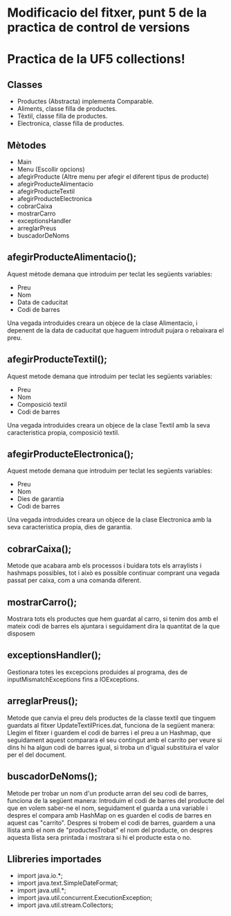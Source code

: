 # Modificacio del fitxer, punt 5 de la practica de control de versions
# Practica de la UF5 collections!
## Classes 
- Productes (Abstracta) implementa Comparable.
- Aliments, classe filla de productes.
- Tèxtil, classe filla de productes.
- Electronica, classe filla de productes.
## Mètodes
- Main
- Menu (Escollir opcions)
- afegirProducte (Altre menu per afegir el diferent tipus de producte)
- afegirProducteAlimentacio 
- afegirProducteTextil
- afegirProducteElectronica
- cobrarCaixa 
- mostrarCarro
- exceptionsHandler
- arreglarPreus
- buscadorDeNoms
  
## afegirProducteAlimentacio();
Aquest mètode demana que introduim per teclat les següents variables:
- Preu
- Nom
- Data de caducitat
- Codi de barres

Una vegada introduides creara un objece de la clase Alimentacio, i depenent de la data de caducitat que haguem introduit pujara o rebaixara el preu.

## afegirProducteTextil();
Aquest metode demana que introduim per teclat les següents variables:
- Preu
- Nom
- Composició textil
- Codi de barres

Una vegada introduides creara un objece de la clase Textil amb la seva caracteristica propia, composició textil.

## afegirProducteElectronica();
Aquest metode demana que introduim per teclat les següents variables:
- Preu
- Nom
- Dies de garantia
- Codi de barres

Una vegada introduides creara un objece de la clase Electronica amb la seva caracteristica propia, dies de garantia.

## cobrarCaixa();
Metode que acabara amb els processos i buidara tots els arraylists i hashmaps possibles, tot i això es possible continuar comprant una vegada passat per caixa, com a una comanda diferent.

## mostrarCarro();
Mostrara tots els productes que hem guardat al carro, si tenim dos amb el mateix codi de barres els ajuntara i seguidament dira la quantitat de la que disposem

## exceptionsHandler();
Gestionara totes les excepcions produides al programa, des de inputMismatchExceptions fins a IOExceptions.

## arreglarPreus();
Metode que canvia el preu dels productes de la classe textil que tinguem guardats al fitxer UpdateTextilPrices.dat, funciona de la següent manera:
Llegim el fitxer i guardem el codi de barres i el preu a un Hashmap, que seguidament aquest comparara el seu contingut amb el carrito per veure si dins hi ha algun codi de barres igual, si troba un d'igual substituira el valor per el del document.

## buscadorDeNoms();
Metode per trobar un nom d'un producte arran del seu codi de barres, funciona de la següent manera:
Introduim el codi de barres del producte del que en volem saber-ne el nom, seguidament el guarda a una variable i despres el compara amb HashMap on es guarden el codis de barres en aquest cas "carrito". Despres si trobem el codi de barres, guardem a una llista amb el nom de "productesTrobat" el nom del producte, on despres aquesta llista sera printada i mostrara si hi el producte esta o no.

## Llibreries importades
- import java.io.*;
- import java.text.SimpleDateFormat;
- import java.util.*;
- import java.util.concurrent.ExecutionException;
- import java.util.stream.Collectors;
